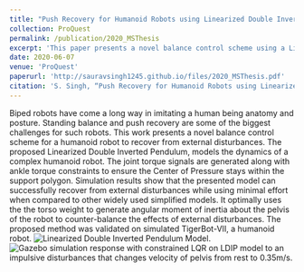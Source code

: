 ```yaml
---
title: "Push Recovery for Humanoid Robots using Linearized Double Inverted Pendulum"
collection: ProQuest
permalink: /publication/2020_MSThesis
excerpt: 'This paper presents a novel balance control scheme using a Linearized Double Inverted Pendulum model to enhance a humanoid robots recovery from external disturbances, validated on the simulated TigerBot-VII.'
date: 2020-06-07
venue: 'ProQuest'
paperurl: 'http://sauravsingh1245.github.io/files/2020_MSThesis.pdf'
citation: 'S. Singh, “Push Recovery for Humanoid Robots using Linearized Double Inverted Pendulum,” Research Master Thesis, Rochester Institute of Technology, Rochester, NY, 2020.'
---
```

Biped robots have come a long way in imitating a human being anatomy and posture. Standing balance and push recovery are some of the biggest challenges for such robots. This work presents a novel balance control scheme for a humanoid robot to recover from external disturbances. The proposed Linearized Double Inverted Pendulum, models the dynamics of a complex humanoid robot. The joint torque signals are generated along with ankle torque constraints to ensure the Center of Pressure stays within the support polygon. Simulation results show that the presented model can successfully recover from external disturbances while using minimal effort when compared to other widely used simplified models. It optimally uses the the torso weight to generate angular moment of inertia about the pelvis of the robot to counter-balance the effects of external disturbances. The proposed method was validated on simulated TigerBot-VII, a humanoid robot.
![Linearized Double Inverted Pendulum Model.](\../images/LDIP-robot.png)
![Gazebo simulation response with constrained LQR on LDIP model to an impulsive disturbances that changes velocity of pelvis from rest to 0.35m/s.](\../images/Gazebo_sim_horizontal.png)